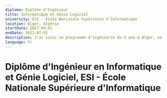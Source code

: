 ```yaml
---
diploma: Diplôme d'Ingénieur
title: Informatique et Génie Logiciel
university: ESI - École Nationale Supérieure d'Informatique
location: Alger, Algérie
startDate: 2017-09-01
endDate: 2022-07-01
description: J'ai suivi un programme d'ingénierie de 5 ans à Alger, où j'ai choisi mon domaine en raison d'une passion de toute une vie pour le génie logiciel. Tout au long de mes études, j'ai développé avec succès une expertise approfondie en développement de logiciels, systèmes embarqués, théorie des bases de données et recherche opérationnelle.
language: fr
---
```


# Diplôme d'Ingénieur en Informatique et Génie Logiciel, ESI - École Nationale Supérieure d'Informatique